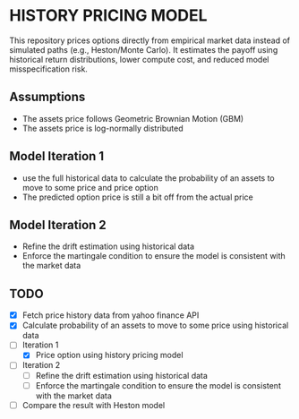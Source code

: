 # HISTORY PRICING MODEL

This repository prices options directly from empirical market data instead of simulated paths (e.g., Heston/Monte Carlo). It estimates the payoff using historical return distributions, lower compute cost, and reduced model misspecification risk.

## Assumptions

- The assets price follows Geometric Brownian Motion (GBM)
- The assets price is log-normally distributed

## Model Iteration 1

- use the full historical data to calculate the probability of an assets to move to some price and price option
- The predicted option price is still a bit off from the actual price

## Model Iteration 2

- Refine the drift estimation using historical data
- Enforce the martingale condition to ensure the model is consistent with the market data

## TODO

- [x] Fetch price history data from yahoo finance API
- [x] Calculate probability of an assets to move to some price using historical data
- [ ] Iteration 1
  - [x] Price option using history pricing model
- [ ] Iteration 2
  - [ ] Refine the drift estimation using historical data
  - [ ] Enforce the martingale condition to ensure the model is consistent with the market data
- [ ] Compare the result with Heston model
